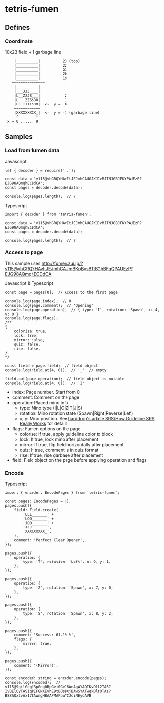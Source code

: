 # tetris-fumen

## Defines

### Coordinate

10x23 field + 1 garbage line

```
    |__________|          23 (top)
    |__________|          22
    |__________|          21
    |__________|          20
    |__________|          19
   ~~~~~~~~~~~~~~~         .
    |__________|           .
    |___JJJ____|           .
    |L__ZZJS___|           2
    |L___ZZSSOO|           1
    |LL IIIISOO|  <-  y =  0
    ============
    |XXXXXXXXX_|  <-  y = -1 (garbage line)
     ^        ^
 x = 0 ...... 9
```

## Samples

### Load from fumen data

Javascript

```
let { decoder } = require('..');

const data = "v115@vhGRQYHAvItJEJmhCAUGJKJJvMJTNJGBJFKYPAUEzP?EJG98AQmqhECDdCA";
const pages = decoder.decode(data);

console.log(pages.length);  // 7
```

Typescript

```
import { decoder } from 'tetris-fumen';

const data = 'v115@vhGRQYHAvItJEJmhCAUGJKJJvMJTNJGBJFKYPAUEzP?EJG98AQmqhECDdCA';
const pages = decoder.decode(data);

console.log(pages.length);  // 7
```

### Access to page

This sample uses http://fumen.zui.jp/?v115@vhGRQYHAvItJEJmhCAUmBKpBvsBTtBGhBFqQPAUEzP?EJG98AQmqhECDdCA

Javascript & Typescript

```
const page = pages[0];  // Access to the first page

console.log(page.index);  // 0
console.log(page.comment);  // 'Opening'
console.log(page.operation);  // { type: 'I', rotation: 'Spawn', x: 4, y: 0 }
console.log(page.flags);
/**
{ 
    colorize: true,
    lock: true,
    mirror: false,
    quiz: false,
    rise: false,
}
*/

const field = page.field;  // field object
console.log(field.at(4, 0));  // '_'  // empty

field.put(page.operation);  // field object is mutable
console.log(field.at(4, 0));  // 'I'
```

* index: Page number. Start from 0
* comment: Comment on the page
* operation: Placed mino info
  - type: Mino type (I|L|O|Z|T|J|S) 
  - rotation: Mino rotation state (Spawn|Right|Reverse|Left) 
  - x, y: Mino position. See [harddrop's article SRS/How Guideline SRS Really Works](https://harddrop.com/wiki/SRS#How_Guideline_SRS_Really_Works) for details
* flags: Fumen options on the page
  - colorize: If true, apply guideline color to block
  - lock: If true, lock mino after placement
  - mirror: If true, flip field horizontally after placement
  - quiz: If true, comment is in quiz format
  - rise: If true, rise garbage after placement  
* field: Field object on the page before applying operation and flags


### Encode

Typescript

```
import { encoder, EncodePages } from 'tetris-fumen';

const pages: EncodePages = [];
pages.push({
    field: Field.create(
        'LLL_______' +
        'LOO_______' +
        'JOO_______' +
        'JJJ_______',
        'XXXXXXXXX_',
    ),
    comment: 'Perfect Clear Opener',
});

pages.push({
    operation: {
        type: 'T', rotation: 'Left', x: 9, y: 1,
    },
});

pages.push({
    operation: {
        type: 'Z', rotation: 'Spawn', x: 7, y: 0,
    },
});

pages.push({
    operation: {
        type: 'S', rotation: 'Spawn', x: 8, y: 2,
    },
});

pages.push({
    comment: 'Success: 61.19 %',
    flags: {
        mirror: true,
    },
});

pages.push({
    comment: '(Mirror)',
});

const encoded: string = encoder.encode(pages);
console.log(encoded);  // v115@9gilGeglRpGeg0RpGei0GeI8AeAgWYAQIKvDll2TAS?IvBElCyTASIqPEFGNXEvhE9tB0sBXjBAwSYATwgkDlt0TAz?B88AQx2vAx178AwngHBAAPMAFbuYCJciNEyoAVB
```